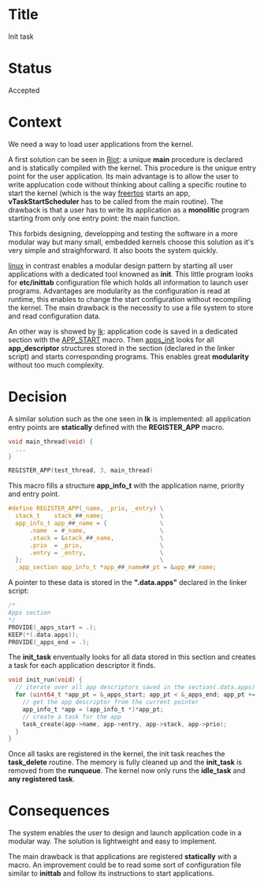# Title

Init task

# Status

Accepted

# Context

We need a way to load user applications from the kernel.

A first solution can be seen in [Riot](https://github.com/RIOT-OS/RIOT/blob/master/tests/minimal/main.c#L21): a unique **main** procedure is declared and is statically compiled with the kernel. This procedure is the unique entry point for the user application. Its main advantage is to allow the user to write applucation code without thinking about calling a specific routine to start the kernel (which is the way [freertos](https://github.com/FreeRTOS/FreeRTOS/blob/main/FreeRTOS-Plus/Demo/FreeRTOS_Plus_Reliance_Edge_and_CLI_Windows_Simulator/main.c#L76) starts an app, **vTaskStartScheduler** has to be called from the main routine). The drawback is that a user has to write its application as a **monolitic** program starting from only one entry point: the main function. 

This forbids designing, developping and testing the software in a more modular way but many small, embedded kernels choose this solution as it's very simple and straighforward. It also boots the system quickly.

[linux](https://elixir.bootlin.com/linux/latest/source/init/main.c#L1518) in contrast enables a modular design pattern by starting all user applications with a dedicated tool knowned as **init**. This little program looks for **etc/inittab** configuration file which holds all information to launch user programs. Advantages are modularity as the configuration is read at runtime, this enables to change the start configuration without recompiling the kernel. The main drawback is the necessity to use a file system to store and read configuration data.

An other way is showed by [lk](https://github.com/littlekernel/lk/blob/master/app/inetsrv/inetsrv.c#L211): application code is saved in a dedicated section with the [APP_START](https://github.com/littlekernel/lk/blob/master/app/include/app.h#L43) macro. Then [apps_init](https://github.com/littlekernel/lk/blob/master/app/app.c#L22) looks for all **app_descriptor** structures stored in the section (declared in the linker script) and starts corresponding programs. This enables great **modularity** without too much complexity.

# Decision

A similar solution such as the one seen in **lk** is implemented: all application entry points are **statically** defined with the **REGISTER_APP** macro.

```C
void main_thread(void) {
  ...
}

REGISTER_APP(test_thread, 3, main_thread)
```

This macro fills a structure **app_info_t** with the application name, priority and entry point. 

```C
#define REGISTER_APP(_name, _prio, _entry) \
  stack_t    stack_##_name;                \
  app_info_t app_##_name = {               \
      .name  = #_name,                     \
      .stack = &stack_##_name,             \
      .prio  = _prio,                      \
      .entry = _entry,                     \
  };                                       \
  _app_section app_info_t *app_##_name##_pt = &app_##_name;
```

A pointer to these data is stored in the **".data.apps"** declared in the linker script:

```C
/* 
Apps section
*/
PROVIDE(_apps_start = .);
KEEP(*(.data.apps));
PROVIDE(_apps_end = .);
```

The **init_task** enventually looks for all data stored in this section and creates a task for each application descriptor it finds.

```C
void init_run(void) {
  // iterate over all app descriptors saved in the section(.data.apps)
  for (uint64_t *app_pt = &_apps_start; app_pt < &_apps_end; app_pt += 1) {
    // get the app descriptor from the current pointer
    app_info_t *app = (app_info_t *)*app_pt;
    // create a task for the app
    task_create(app->name, app->entry, app->stack, app->prio);
  }
}
```

Once all tasks are registered in the kernel, the init task reaches the **task_delete** routine. The memory is fully cleaned up and the **init_task** is removed from the **runqueue**. The kernel now only runs the **idle_task** and **any registered task**.

# Consequences

The system enables the user to design and launch application code in a modular way. The solution is lightweight and easy to implement.

The main drawback is that applications are registered **statically** with a macro. An improvement could be to read some sort of configuration file similar to **inittab** and follow its instructions to start applications.